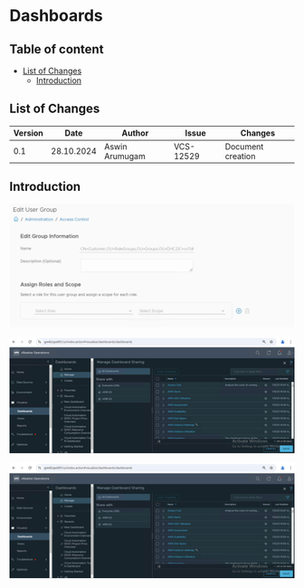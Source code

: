 # Dashboards

## Table of content
- [List of Changes](#list-of-changes)
  - [Introduction](#introduction)

## List of Changes

| Version | Date       | Author       | Issue    | Changes           |
|---------|------------|--------------|----------|-------------------|
| 0.1     | 28.10.2024 | Aswin Arumugam | VCS-12529| Document creation |

## Introduction



![image](/images/wiImages/Screenshot%202024-10-30%20111736.png)



![image](/images/wiImages/Sample.png)


![image](/images/wiImages/Picture3.png)
